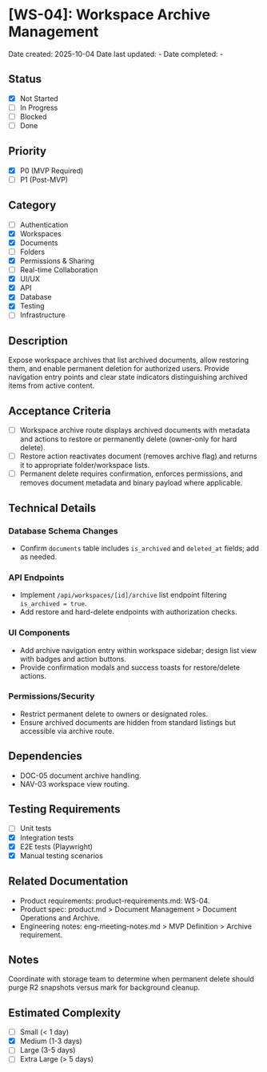 # [WS-04]: Workspace Archive Management

Date created: 2025-10-04
Date last updated: -
Date completed: -

## Status

- [x] Not Started
- [ ] In Progress
- [ ] Blocked
- [ ] Done

## Priority

- [x] P0 (MVP Required)
- [ ] P1 (Post-MVP)

## Category

- [ ] Authentication
- [x] Workspaces
- [x] Documents
- [ ] Folders
- [x] Permissions & Sharing
- [ ] Real-time Collaboration
- [x] UI/UX
- [x] API
- [x] Database
- [x] Testing
- [ ] Infrastructure

## Description

Expose workspace archives that list archived documents, allow restoring them, and enable permanent deletion for authorized users. Provide navigation entry points and clear state indicators distinguishing archived items from active content.

## Acceptance Criteria

- [ ] Workspace archive route displays archived documents with metadata and actions to restore or permanently delete (owner-only for hard delete).
- [ ] Restore action reactivates document (removes archive flag) and returns it to appropriate folder/workspace lists.
- [ ] Permanent delete requires confirmation, enforces permissions, and removes document metadata and binary payload where applicable.

## Technical Details

### Database Schema Changes

- Confirm `documents` table includes `is_archived` and `deleted_at` fields; add as needed.

### API Endpoints

- Implement `/api/workspaces/[id]/archive` list endpoint filtering `is_archived = true`.
- Add restore and hard-delete endpoints with authorization checks.

### UI Components

- Add archive navigation entry within workspace sidebar; design list view with badges and action buttons.
- Provide confirmation modals and success toasts for restore/delete actions.

### Permissions/Security

- Restrict permanent delete to owners or designated roles.
- Ensure archived documents are hidden from standard listings but accessible via archive route.

## Dependencies

- DOC-05 document archive handling.
- NAV-03 workspace view routing.

## Testing Requirements

- [ ] Unit tests
- [x] Integration tests
- [x] E2E tests (Playwright)
- [x] Manual testing scenarios

## Related Documentation

- Product requirements: product-requirements.md: WS-04.
- Product spec: product.md > Document Management > Document Operations and Archive.
- Engineering notes: eng-meeting-notes.md > MVP Definition > Archive requirement.

## Notes

Coordinate with storage team to determine when permanent delete should purge R2 snapshots versus mark for background cleanup.

## Estimated Complexity

- [ ] Small (< 1 day)
- [x] Medium (1-3 days)
- [ ] Large (3-5 days)
- [ ] Extra Large (> 5 days)
